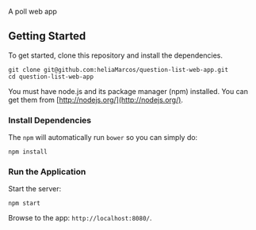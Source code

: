 A poll web app

## Getting Started

To get started, clone this repository and install the dependencies.

```
git clone git@github.com:heliaMarcos/question-list-web-app.git
cd question-list-web-app
```

You must have node.js and its package manager (npm) installed.  You can get them from [http://nodejs.org/](http://nodejs.org/).

### Install Dependencies

The `npm` will automatically run `bower` so you can simply do:

```
npm install
```

### Run the Application

Start the server:

```
npm start
```

Browse to the app: `http://localhost:8080/`.
